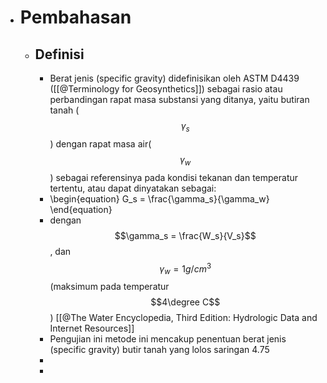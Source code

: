 - # Pembahasan
	- ## Definisi
		- Berat jenis (specific gravity) didefinisikan oleh ASTM D4439 ([[@Terminology for Geosynthetics]]) sebagai rasio atau perbandingan rapat masa substansi yang ditanya, yaitu butiran tanah ($$\gamma_s$$) dengan rapat masa air($$\gamma_w$$) sebagai referensinya pada kondisi tekanan dan temperatur tertentu, atau dapat dinyatakan sebagai:
		- \begin{equation}
		  G_s = \frac{\gamma_s}{\gamma_w}
		  \end{equation}
		- dengan $$\gamma_s = \frac{W_s}{V_s}$$, dan $$\gamma_w = 1g/cm^3$$ (maksimum pada temperatur $$4\degree C$$) [[@The Water Encyclopedia, Third Edition: Hydrologic Data and Internet Resources]]
		- Pengujian ini metode ini mencakup penentuan berat jenis (specific gravity) butir tanah yang lolos saringan 4.75
		-
		-